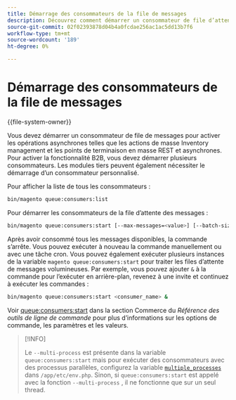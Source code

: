 ```yaml
---
title: Démarrage des consommateurs de la file de messages
description: Découvrez comment démarrer un consommateur de file d’attente de messages.
source-git-commit: 02f02393878d04b4a0fcdae256ac1ac5dd13b7f6
workflow-type: tm+mt
source-wordcount: '189'
ht-degree: 0%

---
```



# Démarrage des consommateurs de la file de messages

{{file-system-owner}}

Vous devez démarrer un consommateur de file de messages pour activer les opérations asynchrones telles que les actions de masse Inventory management et les points de terminaison en masse REST et asynchrones. Pour activer la fonctionnalité B2B, vous devez démarrer plusieurs consommateurs. Les modules tiers peuvent également nécessiter le démarrage d’un consommateur personnalisé.

Pour afficher la liste de tous les consommateurs :

```bash
bin/magento queue:consumers:list
```

Pour démarrer les consommateurs de la file d’attente des messages :

```bash
bin/magento queue:consumers:start [--max-messages=<value>] [--batch-size=<value>] [--single-thread] [--area-code=<value>] [--multi-process=<value>] <consumer_name>
```

Après avoir consommé tous les messages disponibles, la commande s’arrête. Vous pouvez exécuter à nouveau la commande manuellement ou avec une tâche cron. Vous pouvez également exécuter plusieurs instances de la variable `magento queue:consumers:start` pour traiter les files d’attente de messages volumineuses. Par exemple, vous pouvez ajouter `&` à la commande pour l’exécuter en arrière-plan, revenez à une invite et continuez à exécuter les commandes :

```bash
bin/magento queue:consumers:start <consumer_name> &
```

Voir [queue:consumers:start](https://devdocs.magento.com/guides/v2.4/reference/cli/magento-commerce.html#queueconsumersstart) dans la section Commerce du _Référence des outils de ligne de commande_ pour plus d’informations sur les options de commande, les paramètres et les valeurs.

>[!INFO]
>
>Le `--multi-process` est présente dans la variable `queue:consumers:start` mais pour exécuter des consommateurs avec des processus parallèles, configurez la variable [`multiple_processes`](../queues/manage-message-queues.md#configuration) dans `/app/etc/env.php`. Sinon, si `queue:consumers:start` est appelé avec la fonction `--multi-process` , il ne fonctionne que sur un seul thread.
